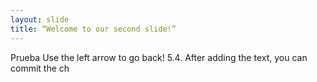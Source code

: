 ```yaml
---
layout: slide
title: “Welcome to our second slide!”
---
```

Prueba
Use the left arrow to go back!
5.4. After adding the text, you can commit the ch
